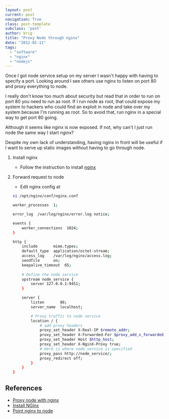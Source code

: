 ```yaml
---
layout: post
current: post
navigation: True
class: post-template
subclass: 'post'
author: brig
title: "Proxy Node through nginx"
date: "2012-01-11"
tags:
  - "software"
  - "nginx"
  - "nodejs"
---
```


Once I got node service setup on my server I wasn't happy with having to specify a port. Looking around I see others use nginx to listen on port 80 and proxy everything to node.

I really don't know too much about security but read that in order to run on port 80 you need to run as root. If I run node as root, that could expose my system to hackers who could find an exploit in node and take over my system because I'm running as root. So to avoid that, run nginx in a special way to get port 80 going.

Although it seems like nginx is now exposed. If not, why can't I just run node the same way I start nginx?

Despite my own lack of understanding, having nginx in front will be useful if I want to serve up static images without having to go through node.

1. Install nginx
    
    - Follow the instruction to install [nginx](http://library.linode.com/web-servers/nginx/installation/debian-6-squeeze)
    
    </li
2. Forward request to node
    - Edit nginx config at 
    ```bash
    vi /opt/nginx/conf/nginx.conf

    worker_processes  1;
 
    error_log  /var/log/nginx/error.log notice;
    
    events {
        worker_connections  1024;
    }
    
    http {
        include       mime.types;
        default_type  application/octet-stream;
        access_log    /var/log/nginx/access.log;
        sendfile      on;
        keepalive_timeout  65;
        
        # Define the node service 
        upstream node_service {
            server 127.0.0.1:9451;
        }
    
        server {
            listen       80;
            server_name  localhost;
    
            # Proxy traffic to node service
            location / {
                # add proxy headers
                proxy_set_header X-Real-IP $remote_addr;
                proxy_set_header X-Forwarded-For $proxy_add_x_forwarded_for;
                proxy_set_header Host $http_host;
                proxy_set_header X-NginX-Proxy true;
                # Here is where node service is specified
                proxy_pass http://node_service/;
                proxy_redirect off;
            }
        }
    }
    ```

## References

- [Proxy node with nginx](http://pau.calepin.co/how-to-deploy-a-nodejs-application-with-monit-nginx-and-bouncy.html)
- [Install NGinx](http://library.linode.com/web-servers/nginx/installation/debian-6-squeeze)
- [Point nginx to node](http://stackoverflow.com/questions/6109089/how-do-i-run-node-js-on-port-80)
